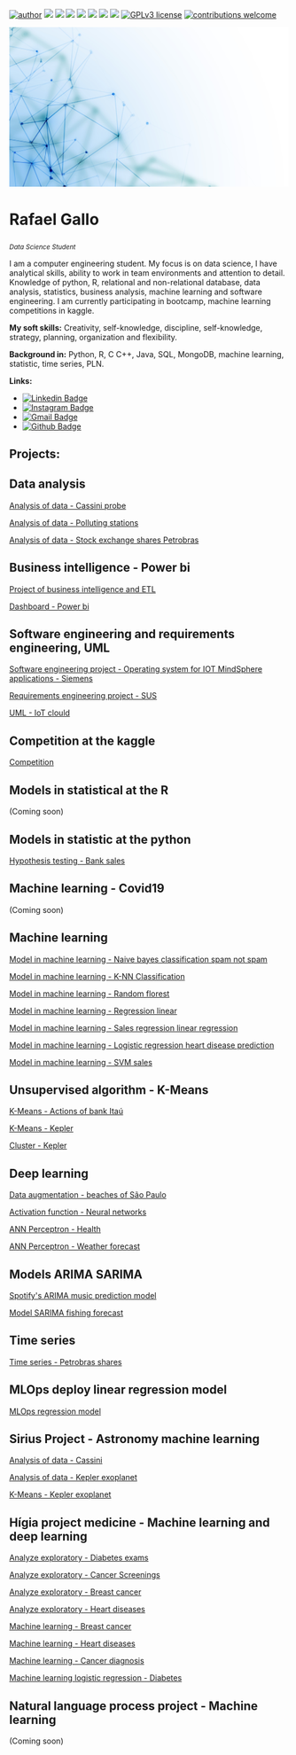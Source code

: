 [![author](https://img.shields.io/badge/author-RafaelGallo-red.svg)](https://www.linkedin.com/in/rafael-gallo-986a73150/) [![](https://img.shields.io/badge/python-3.7+-blue.svg)](https://www.python.org/downloads/release/python-365/) [![](https://img.shields.io/badge/R-4.0.3+-Red.svg)](https://www.r-project.org/) [![](https://img.shields.io/badge/MongoDB-green.svg)](https://www.mongodb.com/) [![](https://img.shields.io/badge/SQL-blue.svg)]() [![](https://img.shields.io/badge/SQLite-blue.svg)](https://www.sqlite.org/index.html) [![](https://img.shields.io/badge/Pandas-blue.svg)](https://pandas.pydata.org/) [![](https://img.shields.io/badge/Tensorflow-GPU-orange.svg)](https://www.tensorflow.org/install?hl=pt-br) [![GPLv3 license](https://img.shields.io/badge/License-GPLv3-blue.svg)](http://perso.crans.org/besson/LICENSE.html) [![contributions welcome](https://img.shields.io/badge/contributions-welcome-brightgreen.svg?style=flat)](https://github.com/rafaelgallo/data_science/issues)

<p align="center">
  <img src="banner.jpg" >
</p>

# Rafael Gallo
<sub>*Data Science Student*</sub>

I am a computer engineering student. My focus is on data science, I have analytical skills, ability to work in team environments and attention to detail.
Knowledge of python, R, relational and non-relational database, data analysis, statistics, business analysis, machine learning and software engineering.
I am currently participating in bootcamp, machine learning competitions in kaggle.

**My soft skills:** Creativity, self-knowledge, discipline, self-knowledge, strategy, planning, organization and flexibility.

**Background in:** Python, R, C C++, Java, SQL, MongoDB, machine learning, statistic, time series, PLN.

**Links:**
* [![Linkedin Badge](https://img.shields.io/badge/-LinkedIn-blue?style=flat&logo=LinkedIn&logoColor=white)](https://www.linkedin.com/in/rafael-gallo-986a73150/)
* [![Instagram Badge](https://img.shields.io/badge/-Instagram-C13584?style=flat&logo=Instagram&logoColor=white)](https://www.instagram.com/gallorafael_/)
* [![Gmail Badge](https://img.shields.io/badge/-Gmail-c14438?style=flat-square&logo=Gmail&logoColor=white&link=mailto:rafaelhenriquegallo@gmail.com)](mailto:rafaelhenriquegallo@gmail.com)
* [![Github Badge](https://img.shields.io/badge/-Github-000?style=flat-square&logo=Github&logoColor=white&link=https://github.com/RafaelGallo)](https://github.com/RafaelGallo)

## Projects:

## Data analysis
[Analysis of data - Cassini probe](https://github.com/RafaelGallo/Modelos-machine-learning/blob/master/Analise%20de%20dados/Analise%20de%20dados%20-%20sonda%20cassini..ipynb)

[Analysis of data - Polluting stations](https://github.com/RafaelGallo/Modelos-machine-learning/blob/master/Analise%20de%20dados/Analise%20de%20dados%20das%20esta%C3%A7%C3%B5es%20poluente%20-%20SP.ipynb)

[Analysis of data - Stock exchange shares Petrobras](https://github.com/RafaelGallo/Modelos-machine-learning/blob/master/Analise%20de%20dados/An%C3%A1lise%20explorat%C3%B3ria%20de%20dados%20-%20A%C3%A7%C3%B5es%20da%20Petrobr%C3%A1s.ipynb)

## Business intelligence - Power bi
[Project of business intelligence and ETL](https://github.com/RafaelGallo/B.i---ETL---data-warehouse)

[Dashboard - Power bi](https://github.com/RafaelGallo/Dashboards-bi/tree/master/Dashboard)

## Software engineering and requirements engineering, UML
[Software engineering project - Operating system for IOT MindSphere applications - Siemens](https://github.com/RafaelGallo/Engenharia-de-Requisitos-/tree/main/Engenharia%20de%20software)

[Requirements engineering project - SUS](https://github.com/RafaelGallo/Engenharia-de-Requisitos-/tree/main/Engenharia%20de%20requisitos)

[UML - IoT clould](https://github.com/RafaelGallo/Engenharia-de-Requisitos-/blob/main/UML/Diagrama%20%20.jpg)

## Competition at the kaggle

[Competition](https://github.com/RafaelGallo/Kaggle-machine-learning)

## Models in statistical at the R
(Coming soon)

## Models in statistic at the python
[Hypothesis testing - Bank sales](https://github.com/RafaelGallo/Modelos-machine-learning/blob/master/Estatistica/Teste%20de%20hip%C3%B3tese%20.ipynb)

## Machine learning - Covid19
(Coming soon)

## Machine learning 
[Model in machine learning - Naive bayes classification spam not spam](https://github.com/RafaelGallo/Modelos-machine-learning/blob/master/Modelos%20de%20machine%20learning/Modelo%20de%20SPAM%20SPAM.ipynb)

[Model in machine learning - K-NN Classification](https://github.com/RafaelGallo/Project-Higia---health-M.L/blob/master/Modelo%20de%20machine%20learning/Modelo%20machine%20learning%20previs%C3%A3o%20de%20c%C3%A2ncer.ipynb)

[Model in machine learning - Random florest](https://github.com/RafaelGallo/Modelos-machine-learning/blob/master/Modelos%20de%20machine%20learning/Modelo%20machine%20learning%20-%20Random%20Forest%20PETR4.ipynb/)

[Model in machine learning - Regression linear](https://github.com/RafaelGallo/Modelos-machine-learning/blob/master/Modelos%20de%20machine%20learning/Regress%C3%A3o%20linear%20-%20Petrobras.ipynb)

[Model in machine learning - Sales regression linear regression](https://github.com/RafaelGallo/Modelos-machine-learning/blob/master/Modelos%20de%20machine%20learning/Regress%C3%A3o%20linear%20vendas%20apt.ipynb)

[Model in machine learning - Logistic regression heart disease prediction](https://github.com/RafaelGallo/Modelos-machine-learning/blob/master/Modelos%20de%20machine%20learning/Modelo%20de%20regress%C3%A3o%20logistica.ipynb)

[Model in machine learning - SVM sales](https://github.com/RafaelGallo/Modelos-machine-learning/blob/master/Modelos%20de%20machine%20learning/SVM_Vendas_Apt_EUA.ipynb)

## Unsupervised algorithm - K-Means
[K-Means - Actions of bank Itaú](https://github.com/RafaelGallo/Algoritmo-nao-supervisionado/blob/master/K-Means/K-Mean%20banco%20ita%C3%BA.ipynb)

[K-Means - Kepler](https://github.com/RafaelGallo/Modelos-machine-learning/blob/master/Algoritmo%20nao%20suprevisionado/K-Means%20-%20Kepler.ipynb)

[Cluster - Kepler](https://github.com/RafaelGallo/Modelos-machine-learning/blob/master/Algoritmo%20nao%20suprevisionado/Cluster%20planetas%20de%20kepler%20-%20K-Means.ipynb)

## Deep learning 

[Data augmentation - beaches of São Paulo](https://github.com/RafaelGallo/Deep-learning---projetos/blob/master/Data%20Augmentation/Data%20augmentation%20-%20Tensorflow.ipynb)

[Activation function - Neural networks](https://github.com/RafaelGallo/Deep-learning---projetos/blob/master/Fun%C3%A7%C3%B5es%20de%20ativa%C3%A7%C3%B5es%20para%20redes%20neurais/funcao%20de%20ativacao.ipynb)

[ANN Perceptron - Health](https://github.com/RafaelGallo/Deep-learning---projetos/blob/master/ANN%20Perceptron/ANN%20Perceptron%20-%20Sa%C3%BAde.ipynb)

[ANN Perceptron - Weather forecast](https://github.com/RafaelGallo/Deep-learning---projetos/blob/master/ANN%20Perceptron/ANN%20Perceptron%20-%20Tempo.ipynb)


## Models ARIMA SARIMA
[Spotify's ARIMA music prediction model](https://github.com/RafaelGallo/Modelos-machine-learning/blob/master/Series%20temporais/Modelo%20ARIMA%20Spotify.ipynb)

[Model SARIMA fishing forecast](https://github.com/RafaelGallo/Modelos-machine-learning/blob/master/Series%20temporais/Series_temporais_ARIMA_SARIMA.ipynb)

## Time series
[Time series - Petrobras shares](https://github.com/RafaelGallo/Modelos-machine-learning/blob/master/Series%20temporais/Time%20series%20-%20Petrobras%202020.ipynb)

## MLOps deploy linear regression model
[MLOps regression model](https://github.com/RafaelGallo/MLOps-deploy-regressao/blob/main/Jupyter%20notebook/Modelo%20previs%C3%A3o%20de%20im%C3%B3veis.ipynb)

## Sirius Project - Astronomy machine learning

[Analysis of data - Cassini](https://github.com/RafaelGallo/Modelos-machine-learning/blob/master/Analise%20de%20dados/Analise%20de%20dados%20-%20sonda%20cassini..ipynb)

[Analysis of data - Kepler exoplanet](https://github.com/RafaelGallo/Sirius-Project/blob/master/An%C3%A1lise%20de%20dados/Kepler%20Exoplanet/M.l%20Kepler.ipynb)

[K-Means - Kepler exoplanet](https://github.com/RafaelGallo/Modelos-machine-learning/blob/master/Algoritmo%20nao%20suprevisionado/Cluster%20planetas%20de%20kepler%20-%20K-Means.ipynb)

## Hígia project medicine - Machine learning and deep learning 
[Analyze exploratory - Diabetes exams](https://github.com/RafaelGallo/Project-hermes---health-M.L/blob/master/An%C3%A1lise%20exploratoria/An%C3%A1lise%20explorat%C3%B3ria%20-%20diabetes%20.ipynb)

[Analyze exploratory - Cancer Screenings](https://github.com/RafaelGallo/Project-hermes---health-M.L/blob/master/An%C3%A1lise%20exploratoria/An%C3%A1lise%20explorat%C3%B3ria%20-%20exame%20c%C3%A2ncer%20.ipynb)

[Analyze exploratory - Breast cancer](https://github.com/RafaelGallo/Project-Higia---health-M.L/blob/master/An%C3%A1lise%20exploratoria/An%C3%A1lise%20explorat%C3%B3ria%20c%C3%A2ncer%20mama.ipynb)

[Analyze exploratory - Heart diseases](https://github.com/RafaelGallo/Project-Higia---health-M.L/blob/master/An%C3%A1lise%20exploratoria/An%C3%A1lise%20explorat%C3%B3ria%20%20-%20Doen%C3%A7as%20card%C3%ADacas.ipynb)

[Machine learning - Breast cancer](https://github.com/RafaelGallo/Project-Higia---health-M.L/blob/master/Modelo%20de%20machine%20learning/Modelo%20machine%20learning%20previs%C3%A3o%20de%20c%C3%A2ncer.ipynb)

[Machine learning - Heart diseases](https://github.com/RafaelGallo/Project-Higia---health-M.L/blob/master/Modelo%20de%20machine%20learning/Modelo%20machine%20learning%20-%20doen%C3%A7as%20card%C3%ADacas.ipynb)

[Machine learning - Cancer diagnosis](https://github.com/RafaelGallo/Project-hermes---health-M.L/blob/master/Modelo%20de%20machine%20learning/Machine%20learning%20-%20diagnostico%20de%20c%C3%A2ncer%20.ipynb)

[Machine learning logistic regression - Diabetes](https://github.com/RafaelGallo/Project-hermes---health-M.L/blob/master/Modelo%20de%20machine%20learning/Regress%C3%A3o%20log%C3%ADstica%20-%20previs%C3%A3o%20de%20diabetes.ipynb)

## Natural language process project - Machine learning 
(Coming soon)     
